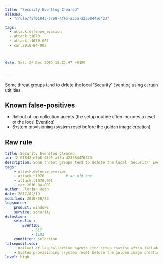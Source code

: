 ```yaml
---
title: "Security Eventlog Cleared"
aliases:
  - "/rule/f2f01843-e7b8-4f95-a35a-d23584476423"

tags:
  - attack.defense_evasion
  - attack.t1070
  - attack.t1070.001
  - car.2016-04-002



date: Sat, 24 Dec 2016 12:23:47 +0100


---
```


Some threat groups tend to delete the local 'Security' Eventlog using certain utitlities

<!--more-->


## Known false-positives

* Rollout of log collection agents (the setup routine often includes a reset of the local Eventlog)
* System provisioning (system reset before the golden image creation)




## Raw rule
```yaml
title: Security Eventlog Cleared
id: f2f01843-e7b8-4f95-a35a-d23584476423
description: Some threat groups tend to delete the local 'Security' Eventlog using certain utitlities
tags:
    - attack.defense_evasion
    - attack.t1070          # an old one
    - attack.t1070.001
    - car.2016-04-002
author: Florian Roth
date: 2017/02/19
modified: 2020/08/23
logsource:
    product: windows
    service: security
detection:
    selection:
        EventID:
            - 517
            - 1102
    condition: selection
falsepositives:
    - Rollout of log collection agents (the setup routine often includes a reset of the local Eventlog)
    - System provisioning (system reset before the golden image creation)
level: high

```
